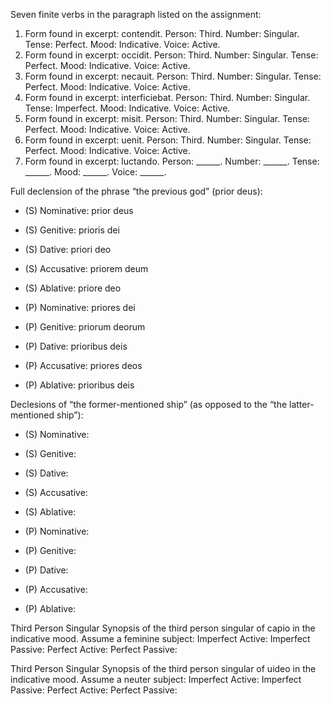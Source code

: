 Seven finite verbs in the paragraph listed on the assignment:
1. Form found in excerpt: contendit. Person: Third. Number: Singular. Tense: Perfect. Mood: Indicative. Voice: Active.
2. Form found in excerpt: occidit. Person: Third. Number: Singular. Tense: Perfect. Mood: Indicative. Voice: Active.
3. Form found in excerpt: necauit. Person: Third. Number: Singular. Tense: Perfect. Mood: Indicative. Voice: Active.
4. Form found in excerpt: interficiebat. Person: Third. Number: Singular. Tense: Imperfect. Mood: Indicative. Voice: Active.
5. Form found in excerpt: misit. Person: Third. Number: Singular. Tense: Perfect. Mood: Indicative. Voice: Active.
6. Form found in excerpt: uenit. Person: Third. Number: Singular. Tense: Perfect. Mood: Indicative. Voice: Active.
7. Form found in excerpt: luctando. Person: ______. Number: ______. Tense: ______. Mood: ______. Voice: ______.

Full declension of the phrase “the previous god” (prior deus):
- (S) Nominative: prior deus
- (S) Genitive: prioris dei
- (S) Dative: priori deo
- (S) Accusative: priorem deum
- (S) Ablative: priore deo

- (P) Nominative: priores dei
- (P) Genitive: priorum deorum
- (P) Dative: prioribus deis
- (P) Accusative: priores deos
- (P) Ablative: prioribus deis

 Declesions of “the former-mentioned ship” (as opposed to the “the latter-mentioned ship”):
- (S) Nominative:
- (S) Genitive:
- (S) Dative:
- (S) Accusative:
- (S) Ablative:

- (P) Nominative:
- (P) Genitive:
- (P) Dative:
- (P) Accusative:
- (P) Ablative:

Third Person Singular Synopsis of the third person singular of capio in the indicative mood. Assume a feminine subject:
Imperfect Active:
Imperfect Passive:
Perfect Active:
Perfect Passive:

Third Person Singular Synopsis of the third person singular of uideo in the indicative mood. Assume a neuter subject:
Imperfect Active:
Imperfect Passive:
Perfect Active:
Perfect Passive:
